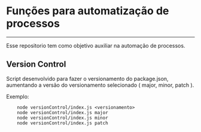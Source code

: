 # Funções para automatização de processos

---

Esse repositorio tem como objetivo auxiliar na automação de processos.

## Version Control

Script desenvolvido para fazer o versionamento do package.json, aumentando a versão do versionamento selecionado ( major, minor, patch ).

Exemplo:

```
    node versionControl/index.js <versionamento>
    node versionControl/index.js major
    node versionControl/index.js minor
    node versionControl/index.js patch
```
